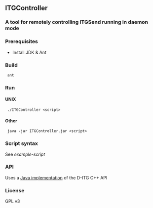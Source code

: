 ## ITGController
### A tool for remotely controlling ITGSend running in daemon mode

### Prerequisites
- Install JDK & Ant

### Build
     ant

### Run
#### UNIX
     ./ITGController <script>

#### Other
     java -jar ITGController.jar <script>

### Script syntax
See *example-script*

### API
Uses a [Java implementation](https://github.com/duncanje/jitgapi) of the D-ITG C++ API

### License
GPL v3

